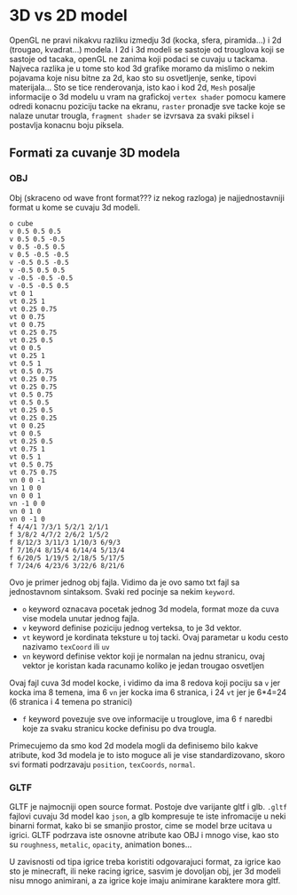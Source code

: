 # 3D vs 2D model

OpenGL ne pravi nikakvu razliku izmedju 3d (kocka, sfera, piramida...) i 2d (trougao, kvadrat...) modela.
I 2d i 3d modeli se sastoje od trouglova koji se sastoje od tacaka, openGL ne zanima koji podaci se cuvaju u tackama.
Najveca razlika je u tome sto kod 3d grafike moramo da mislimo o nekim pojavama koje nisu bitne za 2d, kao sto su osvetljenje,
senke, tipovi materijala... Sto se tice renderovanja, isto kao i kod 2d, `Mesh` posalje informacije o 3d modelu u vram na grafickoj
`vertex shader` pomocu kamere odredi konacnu poziciju tacke na ekranu, `raster` pronadje sve tacke koje se nalaze unutar trougla,
`fragment shader` se izvrsava za svaki piksel i postavlja konacnu boju piksela.

## Formati za cuvanje 3D modela

### OBJ
Obj (skraceno od wave front format??? iz nekog razloga) je najjednostavniji format u kome se cuvaju 3d modeli.
```obj
o cube
v 0.5 0.5 0.5
v 0.5 0.5 -0.5
v 0.5 -0.5 0.5
v 0.5 -0.5 -0.5
v -0.5 0.5 -0.5
v -0.5 0.5 0.5
v -0.5 -0.5 -0.5
v -0.5 -0.5 0.5
vt 0 1
vt 0.25 1
vt 0.25 0.75
vt 0 0.75
vt 0 0.75
vt 0.25 0.75
vt 0.25 0.5
vt 0 0.5
vt 0.25 1
vt 0.5 1
vt 0.5 0.75
vt 0.25 0.75
vt 0.25 0.75
vt 0.5 0.75
vt 0.5 0.5
vt 0.25 0.5
vt 0.25 0.25
vt 0 0.25
vt 0 0.5
vt 0.25 0.5
vt 0.75 1
vt 0.5 1
vt 0.5 0.75
vt 0.75 0.75
vn 0 0 -1
vn 1 0 0
vn 0 0 1
vn -1 0 0
vn 0 1 0
vn 0 -1 0
f 4/4/1 7/3/1 5/2/1 2/1/1
f 3/8/2 4/7/2 2/6/2 1/5/2
f 8/12/3 3/11/3 1/10/3 6/9/3
f 7/16/4 8/15/4 6/14/4 5/13/4
f 6/20/5 1/19/5 2/18/5 5/17/5
f 7/24/6 4/23/6 3/22/6 8/21/6
```
Ovo je primer jednog obj fajla. Vidimo da je ovo samo txt fajl sa jednostavnom sintaksom. Svaki red pocinje sa nekim `keyword`.
+ `o` keyword oznacava pocetak jednog 3d modela, format moze da cuva vise modela unutar jednog fajla.
+ `v` keyword definise poziciju jednog verteksa, to je 3d vektor.
+ `vt` keyword je kordinata teksture u toj tacki. Ovaj parametar u kodu cesto nazivamo `texCoord` ili `uv`
+ `vn` keyword definise vektor koji je normalan na jednu stranicu, ovaj vektor je koristan kada racunamo koliko je jedan trougao osvetljen

Ovaj fajl cuva 3d model kocke, i vidimo da ima 8 redova koji pociju sa `v` jer kocka ima 8 temena, ima 6 `vn` jer kocka ima 6 stranica,
 i 24 `vt` jer je 6\*4=24 (6 stranica i 4 temena po stranici)
+ `f` keyword povezuje sve ove informacije u trouglove, ima 6 `f` naredbi koje za svaku stranicu kocke definisu po dva trougla.

Primecujemo da smo kod 2d modela mogli da definisemo bilo kakve atribute, kod 3d modela je to isto moguce ali je vise standardizovano, 
skoro svi formati podrzavaju `position`, `texCoords`, `normal`.
### GLTF
GLTF je najmocniji open source format. Postoje dve varijante gltf i glb. `.gltf` fajlovi cuvaju 3d model kao `json`, a glb
kompresuje te iste infromacije u neki binarni format, kako bi se smanjio prostor, cime se model brze ucitava u igrici.
GLTF podrzava iste osnovne atribute kao OBJ i mnogo vise, kao sto su `roughness`, `metalic`, `opacity`, animation bones...


U zavisnosti od tipa igrice treba koristiti odgovarajuci format, za igrice kao sto je minecraft, ili neke racing igrice, sasvim je dovoljan obj,
jer 3d modeli nisu mnogo animirani, a za igrice koje imaju animirane karaktere mora gltf.
